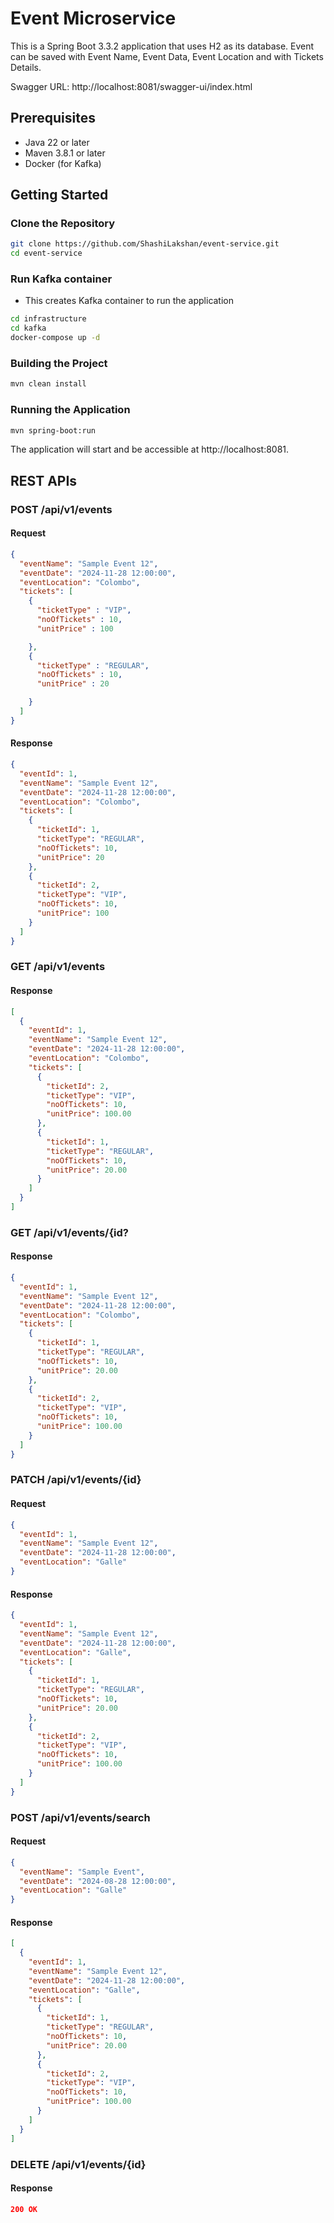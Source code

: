 # Event Microservice 

This is a Spring Boot 3.3.2 application that uses H2 as its database.
Event can be saved with Event Name, Event Data, Event Location and with Tickets Details.


Swagger URL: http://localhost:8081/swagger-ui/index.html

## Prerequisites

- Java 22 or later
- Maven 3.8.1 or later
- Docker (for Kafka)

## Getting Started

### Clone the Repository

```bash
git clone https://github.com/ShashiLakshan/event-service.git
cd event-service
```
### Run Kafka container
- This creates Kafka container to run the application
```bash
cd infrastructure
cd kafka
docker-compose up -d
```

### Building the Project
```bash
mvn clean install
```
### Running the Application
```bash
mvn spring-boot:run
```
The application will start and be accessible at http://localhost:8081.


## REST APIs

### POST /api/v1/events
#### Request
```json
{
  "eventName": "Sample Event 12",
  "eventDate": "2024-11-28 12:00:00",
  "eventLocation": "Colombo",
  "tickets": [
    {
      "ticketType" : "VIP",
      "noOfTickets" : 10,
      "unitPrice" : 100

    },
    {
      "ticketType" : "REGULAR",
      "noOfTickets" : 10,
      "unitPrice" : 20

    }
  ]
}
```
#### Response
```json
{
  "eventId": 1,
  "eventName": "Sample Event 12",
  "eventDate": "2024-11-28 12:00:00",
  "eventLocation": "Colombo",
  "tickets": [
    {
      "ticketId": 1,
      "ticketType": "REGULAR",
      "noOfTickets": 10,
      "unitPrice": 20
    },
    {
      "ticketId": 2,
      "ticketType": "VIP",
      "noOfTickets": 10,
      "unitPrice": 100
    }
  ]
}
```

### GET /api/v1/events
#### Response
```json
[
  {
    "eventId": 1,
    "eventName": "Sample Event 12",
    "eventDate": "2024-11-28 12:00:00",
    "eventLocation": "Colombo",
    "tickets": [
      {
        "ticketId": 2,
        "ticketType": "VIP",
        "noOfTickets": 10,
        "unitPrice": 100.00
      },
      {
        "ticketId": 1,
        "ticketType": "REGULAR",
        "noOfTickets": 10,
        "unitPrice": 20.00
      }
    ]
  }
]
```


### GET /api/v1/events/{id?
#### Response
```json
{
  "eventId": 1,
  "eventName": "Sample Event 12",
  "eventDate": "2024-11-28 12:00:00",
  "eventLocation": "Colombo",
  "tickets": [
    {
      "ticketId": 1,
      "ticketType": "REGULAR",
      "noOfTickets": 10,
      "unitPrice": 20.00
    },
    {
      "ticketId": 2,
      "ticketType": "VIP",
      "noOfTickets": 10,
      "unitPrice": 100.00
    }
  ]
}
```
### PATCH /api/v1/events/{id}
#### Request
```json
{
  "eventId": 1,
  "eventName": "Sample Event 12",
  "eventDate": "2024-11-28 12:00:00",
  "eventLocation": "Galle"
}
```
#### Response
```json
{
  "eventId": 1,
  "eventName": "Sample Event 12",
  "eventDate": "2024-11-28 12:00:00",
  "eventLocation": "Galle",
  "tickets": [
    {
      "ticketId": 1,
      "ticketType": "REGULAR",
      "noOfTickets": 10,
      "unitPrice": 20.00
    },
    {
      "ticketId": 2,
      "ticketType": "VIP",
      "noOfTickets": 10,
      "unitPrice": 100.00
    }
  ]
}
```
### POST /api/v1/events/search
#### Request
```json
{
  "eventName": "Sample Event",
  "eventDate": "2024-08-28 12:00:00",
  "eventLocation": "Galle"
}
```
#### Response
```json
[
  {
    "eventId": 1,
    "eventName": "Sample Event 12",
    "eventDate": "2024-11-28 12:00:00",
    "eventLocation": "Galle",
    "tickets": [
      {
        "ticketId": 1,
        "ticketType": "REGULAR",
        "noOfTickets": 10,
        "unitPrice": 20.00
      },
      {
        "ticketId": 2,
        "ticketType": "VIP",
        "noOfTickets": 10,
        "unitPrice": 100.00
      }
    ]
  }
]
```
### DELETE /api/v1/events/{id}
#### Response
```json
200 OK
```
